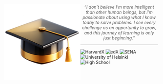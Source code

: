 <div align="center">

<img src="https://github.com/zentheriun/Storage/blob/main/Library/Graduation%20Cap.png" alt="Graduation Cap" width="250" align="left" />

<p align="left">
  
> *“I don’t believe I’m more intelligent than other human beings, but I’m passionate about using what I know today to solve problems. I see every challenge as an opportunity to grow, and this journey of learning is only just beginning.”*

</p>

</div>

---

![HarvardX](https://img.shields.io/badge/HarvardX-%23A51C30?style=for-the-badge&logo=graduation-cap&logoColor=white)
![edX](https://img.shields.io/badge/edX-%230066B8?style=for-the-badge&logo=edx&logoColor=white)
![SENA](https://img.shields.io/badge/SENA-%2300B140?style=for-the-badge&logo=graduation-cap&logoColor=white)
![University of Helsinki](https://img.shields.io/badge/University_of_Helsinki-%2393FFE8?style=for-the-badge&logo=universityofhelsinki&logoColor=black)
![High School](https://img.shields.io/badge/🎓-High_School-%234B0082?style=for-the-badge&labelColor=white&color=4B0082)






